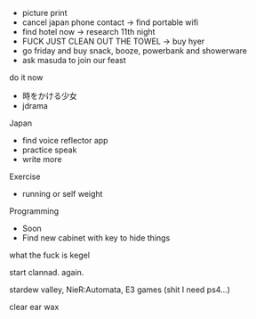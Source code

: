 - picture print
- cancel japan phone contact -> find portable wifi
- find hotel now -> research 11th night
- FUCK JUST CLEAN OUT THE TOWEL -> buy hyer
- go friday and buy snack, booze, powerbank and showerware
- ask masuda to join our feast

do it now
- 時をかける少女
- jdrama

Japan
- find voice reflector app
- practice speak
- write more

Exercise
- running or self weight

Programming
- Soon
- Find new cabinet with key to hide things

what the fuck is kegel

start clannad. again.

stardew valley, 
NieR:Automata,
E3 games (shit I need ps4...)

clear ear wax
